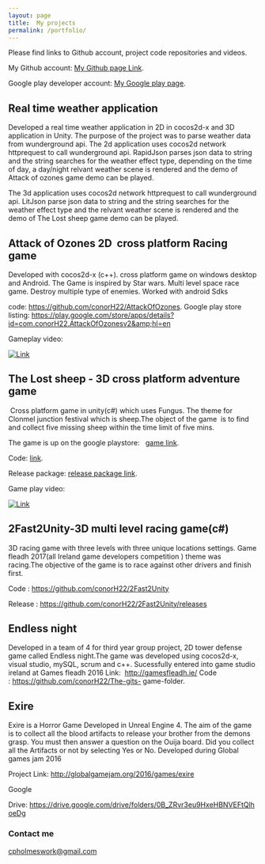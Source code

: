 ```yaml
---
layout: page
title:  My projects
permalink: /portfolio/
---
```

Please find links to Github account, project code repositories and videos.

My Github account: [My Github page Link](https://github.com/conorH22?tab=repositories).


Google play developer account:
[My Google play page](https://play.google.com/store/apps/developer?id=ConorH&amp;hl=en).


## Real time weather application

Developed a real time weather application in 2D in cocos2d-x and 3D application in Unity.
The purpose of the project was to parse weather data from wunderground api.
The 2d application  uses cocos2d network httprequest to call wunderground api. RapidJson parses json data to string and the string searches for the weather effect type, depending on the time of day, a day/night relvant weather scene is rendered and the demo of Attack of ozones game demo can be played. 

The 3d application  uses cocos2d network httprequest to call wunderground api. LitJson parse json data to string and the string searches for the weather effect type and the relvant weather scene is rendered and the demo of The Lost sheep game demo can be played.

## Attack of Ozones 2D  cross platform Racing game

Developed with cocos2d-x (c++). cross platform game on windows desktop and
Android. The Game is inspired by Star wars. Multi level space race game. Destroy
multiple type of enemies. Worked with android Sdks

code: https://github.com/conorH22/AttackOfOzones.
Google play store listing: https://play.google.com/store/apps/details?id=com.conorH22.AttackOfOzonesv2&amp;hl=en


Gameplay video:

[![Link](https://img.youtube.com/vi/Djm9nXD8jtU/0.jpg)](https://youtu.be/Djm9nXD8jtU)


## The Lost sheep - 3D cross platform adventure game 

 Cross platform game in unity(c#) which uses Fungus. The theme for Clonmel junction festival which is
sheep.The object of the game  is to find and collect five missing sheep within the time limit
of five mins.

The game is up on the google playstore:  
[game link](https://play.google.com/store/apps/details?id=com.Company.ConorHolmes&amp;hl=en).



Code:
[link](https://github.com/conorH22/TheLostSheep).

Release package: [release package link](https://github.com/conorH22/TheLostSheep/releases).

Game play video: 

 [![Link](https://img.youtube.com/vi/NbZIqZB2WwY/0.jpg)](https://youtu.be/NbZIqZB2WwY)

## 2Fast2Unity-3D multi level racing game(c#)

3D racing game with three levels with three unique locations settings. Game fleadh
2017(all Ireland game developers competition ) theme was racing.The objective of
the game is to race against other drivers and finish first.  

Code : https://github.com/conorH22/2Fast2Unity

Release : https://github.com/conorH22/2Fast2Unity/releases


## Endless night
Developed in a team of 4 for third year group project,  2D tower defense game called Endless night.The game was developed using cocos2d-x, visual studio, mySQL, scrum and c++. Sucessfully entered into game studio ireland at Games fleadh 2016
Link:  http://gamesfleadh.ie/
Code : https://github.com/conorH22/The-gits- game-folder.

## Exire 

Exire is a Horror Game Developed in Unreal Engine 4. The aim of the game is to
collect all the blood artifacts to release your brother from the demons grasp. You
must then answer a question on the Ouija board. Did you collect all the Artifacts or
not by selecting Yes or No. Developed during Global games jam 2016

Project Link: http://globalgamejam.org/2016/games/exire

Google

Drive: https://drive.google.com/drive/folders/0B_ZRvr3eu9HxeHBNVEFtQlhoeDg






### Contact me

[cpholmeswork@gmail.com](mailto:cpholmeswork@gmail.com)

